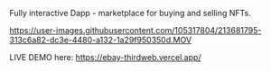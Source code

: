 Fully interactive Dapp - marketplace for buying and selling NFTs. 



https://user-images.githubusercontent.com/105317804/213681795-313c6a82-dc3e-4480-a132-1a29f950350d.MOV



LIVE DEMO here: https://ebay-thirdweb.vercel.app/
